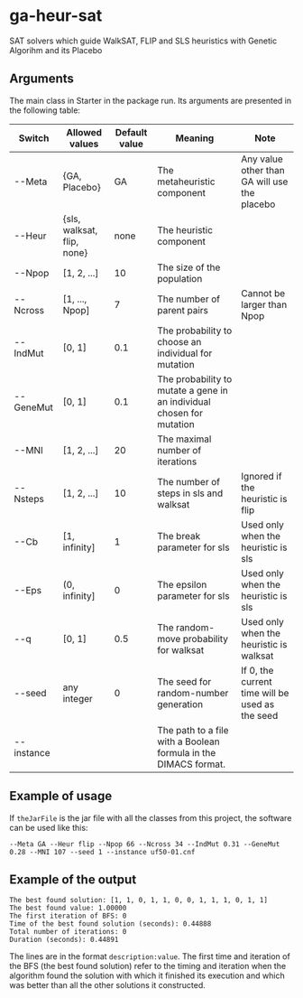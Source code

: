 # ga-heur-sat
SAT solvers which guide WalkSAT, FLIP and SLS heuristics with Genetic Algorihm and its Placebo

## Arguments

The main class in Starter in the package run. Its arguments are presented in the following table:

| Switch    | Allowed values       | Default value | Meaning | Note |
|-----------|----------------------|---------|---------------|------|
| --Meta    | {GA, Placebo}        | GA      | The metaheuristic component | Any value other than GA will use the placebo |
| --Heur    | {sls, walksat, flip, none} | none | The heuristic component | |
| --Npop    | [1, 2, ...]          | 10  | The size of the population | |
| --Ncross  | [1, ..., Npop]       | 7   | The number of parent pairs | Cannot be larger than Npop |
| --IndMut  | [0, 1]               | 0.1 | The probability to choose an individual for mutation | |
| --GeneMut | [0, 1]               | 0.1 | The probability to mutate a gene in an individual chosen for mutation | |
| --MNI     | [1, 2, ...]          | 20  |The maximal number of iterations | 
| --Nsteps  | [1, 2, ...]          | 10  |The number of steps in sls and walksat | Ignored if the heuristic is flip
| --Cb      | [1, infinity]        | 1   |The break parameter for sls | Used only when the heuristic is sls
| --Eps     | (0, infinity]        | 0   |The epsilon parameter for sls | Used only when the heuristic is sls
| --q       | [0, 1]               | 0.5 |The random-move probability for walksat | Used only when the heuristic is walksat
| --seed    | any integer          | 0   |The seed for random-number generation   | If 0, the current time will be used as the seed |
| --instance|                      |     |The path to a file with a Boolean formula in the DIMACS format.

## Example of usage

If `theJarFile` is the jar file with all the classes from this project, the software can be used like this:

`--Meta GA --Heur flip --Npop 66 --Ncross 34 --IndMut 0.31 --GeneMut 0.28 --MNI 107 --seed 1 --instance uf50-01.cnf`

## Example of the output

    The best found solution: [1, 1, 0, 1, 1, 0, 0, 1, 1, 1, 0, 1, 1]
    The best found value: 1.00000
    The first iteration of BFS: 0
    Time of the best found solution (seconds): 0.44888
    Total number of iterations: 0
    Duration (seconds): 0.44891

The lines are in the format `description:value`. The first time and iteration of the BFS (the best found solution) refer to the timing and iteration when the algorithm found the solution with which it finished its execution and which was better than all the other solutions it constructed.

